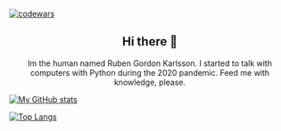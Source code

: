 [![codewars](https://www.codewars.com/users/neburg/badges/large)](https://www.codewars.com/users/neburg)

<h2 align="center">
  Hi there 👋
</h2>

<p align="center">
Im the human named Ruben Gordon Karlsson. I started to talk with computers with Python during the 2020 pandemic. 
Feed me with knowledge, please.
</p>

[![My GitHub stats](https://github-readme-stats.vercel.app/api?username=neburnodrog&count_private=true&show_icons=true&theme=radical)](https://github.com/anuraghazra/github-readme-stats)

[![Top Langs](https://github-readme-stats.vercel.app/api/top-langs/?username=neburnodrog&show_icons=true&theme=radical)](https://github.com/anuraghazra/github-readme-stats)


<!--
**neburnodrog/neburnodrog** is a ✨ _special_ ✨ repository because its `README.md` (this file) appears on your GitHub profile.

Here are some ideas to get you started:

- 🔭 I’m currently working on ...
- 🌱 I’m currently learning ...
- 👯 I’m looking to collaborate on ...
- 🤔 I’m looking for help with ...
- 💬 Ask me about ...
- 📫 How to reach me: ...
- 😄 Pronouns: ...
- ⚡ Fun fact: ...
-->
